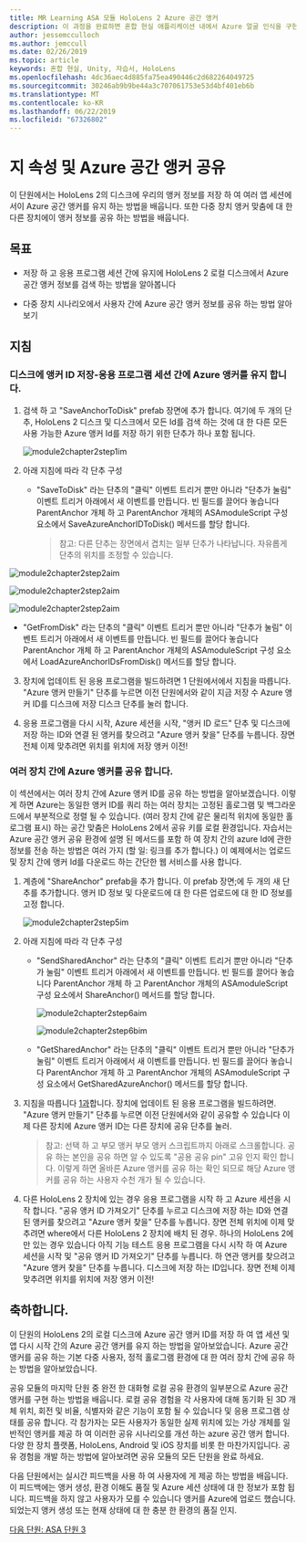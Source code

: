 ```yaml
---
title: MR Learning ASA 모듈 HoloLens 2 Azure 공간 앵커
description: 이 과정을 완료하면 혼합 현실 애플리케이션 내에서 Azure 얼굴 인식을 구현하는 방법을 이해할 수 있습니다.
author: jessemcculloch
ms.author: jemccull
ms.date: 02/26/2019
ms.topic: article
keywords: 혼합 현실, Unity, 자습서, HoloLens
ms.openlocfilehash: 4dc36aec4d885fa75ea490446c2d682264049725
ms.sourcegitcommit: 30246ab9b9be44a3c707061753e53d4bf401eb6b
ms.translationtype: MT
ms.contentlocale: ko-KR
ms.lasthandoff: 06/22/2019
ms.locfileid: "67326802"
---
```

# <a name="persistence-and-sharing-of-azure-spatial-anchors"></a>지 속성 및 Azure 공간 앵커 공유

이 단원에서는 HoloLens 2의 디스크에 우리의 앵커 정보를 저장 하 여 여러 앱 세션에서이 Azure 공간 앵커를 유지 하는 방법을 배웁니다. 또한 다중 장치 앵커 맞춤에 대 한 다른 장치에이 앵커 정보를 공유 하는 방법을 배웁니다.

## <a name="objectives"></a>목표

* 저장 하 고 응용 프로그램 세션 간에 유지에 HoloLens 2 로컬 디스크에서 Azure 공간 앵커 정보를 검색 하는 방법을 알아봅니다

* 다중 장치 시나리오에서 사용자 간에 Azure 공간 앵커 정보를 공유 하는 방법 알아보기

  

## <a name="instructions"></a>지침

### <a name="persist-azure-anchors-between-app-sessions---save-anchor-id-to-disk"></a>디스크에 앵커 ID 저장-응용 프로그램 세션 간에 Azure 앵커를 유지 합니다.

1. 검색 하 고 "SaveAnchorToDisk" prefab 장면에 추가 합니다. 여기에 두 개의 단추, HoloLens 2 디스크 및 디스크에서 모든 Id를 검색 하는 것에 대 한 다른 모든 사용 가능한 Azure 앵커 Id를 저장 하기 위한 단추가 하나 포함 됩니다.

   ![module2chapter2step1im](images/module2chapter2step1im.PNG)

2. 아래 지침에 따라 각 단추 구성
   - "SaveToDisk" 라는 단추의 "클릭" 이벤트 트리거 뿐만 아니라 "단추가 눌림" 이벤트 트리거 아래에서 새 이벤트를 만듭니다. 빈 필드를 끌어다 놓습니다 ParentAnchor 개체 하 고 ParentAnchor 개체의 ASAmoduleScript 구성 요소에서 SaveAzureAnchorIDToDisk() 메서드를 할당 합니다.
   
     > 참고: 다른 단추는 장면에서 겹치는 일부 단추가 나타납니다. 자유롭게 단추의 위치를 조정할 수 있습니다.
   

  ![module2chapter2step2aim](images/module2chapter2step2aim.PNG)

![module2chapter2step2aim](images/module2chapter2step2bim.PNG)

![module2chapter2step2aim](images/module2chapter2step2cim.PNG)

   - "GetFromDisk" 라는 단추의 "클릭" 이벤트 트리거 뿐만 아니라 "단추가 눌림" 이벤트 트리거 아래에서 새 이벤트를 만듭니다. 빈 필드를 끌어다 놓습니다 ParentAnchor 개체 하 고 ParentAnchor 개체의 ASAmoduleScript 구성 요소에서 LoadAzureAnchorIDsFromDisk() 메서드를 할당 합니다.

3. 장치에 업데이트 된 응용 프로그램을 빌드하려면 1 단원에서에서 지침을 따릅니다. "Azure 앵커 만들기" 단추를 누르면 이전 단원에서와 같이 지금 저장 수 Azure 앵커 ID를 디스크에 저장 디스크 단추를 눌러 합니다.

4. 응용 프로그램을 다시 시작, Azure 세션을 시작, "앵커 ID 로드" 단추 및 디스크에 저장 하는 ID와 연결 된 앵커를 찾으려고 "Azure 앵커 찾을" 단추를 누릅니다. 장면 전체 이제 맞추려면 위치를 위치에 저장 앵커 이전!

### <a name="share-azure-anchors-between-multiple-devices"></a>여러 장치 간에 Azure 앵커를 공유 합니다.

이 섹션에서는 여러 장치 간에 Azure 앵커 ID를 공유 하는 방법을 알아보겠습니다. 이렇게 하면 Azure는 동일한 앵커 ID를 쿼리 하는 여러 장치는 고정된 홀로그램 및 백그라운드에서 부분적으로 정렬 될 수 있습니다. (여러 장치 간에 같은 물리적 위치에 동일한 홀로그램 표시) 하는 공간 맞춤은 HoloLens 2에서 공유 키를 로컬 환경입니다. 자습서는 Azure 공간 앵커 공유 환경에 설명 된 메서드를 포함 하 여 장치 간의 azure Id에 관한 정보를 전송 하는 방법은 여러 가지 (할 일: 링크를 추가 합니다.) 이 예제에서는 업로드 및 장치 간에 앵커 Id를 다운로드 하는 간단한 웹 서비스를 사용 합니다.

1. 계층에 "ShareAnchor" prefab을 추가 합니다. 이 prefab 장면;에 두 개의 새 단추를 추가합니다. 앵커 ID 정보 및 다운로드에 대 한 다른 업로드에 대 한 ID 정보를 고정 합니다. 

   ![module2chapter2step5im](images/module2chapter2step5im.PNG)

2. 아래 지침에 따라 각 단추 구성

   - "SendSharedAnchor" 라는 단추의 "클릭" 이벤트 트리거 뿐만 아니라 "단추가 눌림" 이벤트 트리거 아래에서 새 이벤트를 만듭니다. 빈 필드를 끌어다 놓습니다 ParentAnchor 개체 하 고 ParentAnchor 개체의 ASAmoduleScript 구성 요소에서 ShareAnchor() 메서드를 할당 합니다.

     ![module2chapter2step6aim](images/module2chapter2step6aim.PNG)

     ![module2chapter2step6bim](images/module2chapter2step6bim.PNG)

     

   - "GetSharedAnchor" 라는 단추의 "클릭" 이벤트 트리거 뿐만 아니라 "단추가 눌림" 이벤트 트리거 아래에서 새 이벤트를 만듭니다. 빈 필드를 끌어다 놓습니다 ParentAnchor 개체 하 고 ParentAnchor 개체의 ASAmoduleScript 구성 요소에서 GetSharedAzureAnchor() 메서드를 할당 합니다.

3. 지침을 따릅니다 [1과](mrlearning-base-ch1.md)합니다. 장치에 업데이트 된 응용 프로그램을 빌드하려면. "Azure 앵커 만들기" 단추를 누르면 이전 단원에서와 같이 공유할 수 있습니다 이제 다른 장치에 Azure 앵커 ID는 다른 장치에 공유 단추를 눌러.

   > 참고: 선택 하 고 부모 앵커 부모 앵커 스크립트까지 아래로 스크롤합니다. 공유 하는 본인을 공유 하면 알 수 있도록 "공용 공유 pin" 고유 인지 확인 합니다. 이렇게 하면 올바른 Azure 앵커를 공유 하는 확인 되므로 해당 Azure 앵커를 공유 하는 사용자 수천 개가 될 수 있습니다.

4. 다른 HoloLens 2 장치에 있는 경우 응용 프로그램을 시작 하 고 Azure 세션을 시작 합니다. "공유 앵커 ID 가져오기" 단추를 누르고 디스크에 저장 하는 ID와 연결 된 앵커를 찾으려고 "Azure 앵커 찾을" 단추를 누릅니다. 장면 전체 위치에 이제 맞추려면 where에서 다른 HoloLens 2 장치에 배치 된 경우. 하나의 HoloLens 2에만 있는 경우 있습니다 아직 기능 테스트 응용 프로그램을 다시 시작 하 여 Azure 세션을 시작 및 "공유 앵커 ID 가져오기" 단추를 누릅니다. 하 연관 앵커를 찾으려고 "Azure 앵커 찾을" 단추를 누릅니다. 디스크에 저장 하는 ID입니다. 장면 전체 이제 맞추려면 위치를 위치에 저장 앵커 이전!

## <a name="congratulations"></a>축하합니다.
이 단원의 HoloLens 2의 로컬 디스크에 Azure 공간 앵커 ID를 저장 하 여 앱 세션 및 앱 다시 시작 간의 Azure 공간 앵커를 유지 하는 방법을 알아보았습니다. Azure 공간 앵커를 공유 하는 기본 다중 사용자, 정적 홀로그램 환경에 대 한 여러 장치 간에 공유 하는 방법을 알아보았습니다.

공유 모듈의 마지막 단원 중 완전 한 대화형 로컬 공유 환경의 일부분으로 Azure 공간 앵커를 구현 하는 방법을 배웁니다. 로컬 공유 경험을 각 사용자에 대해 동기화 된 3D 개체 위치, 회전 및 비율, 식별자와 같은 기능이 포함 될 수 있습니다 및 응용 프로그램 상태를 공유 합니다. 각 참가자는 모든 사용자가 동일한 실제 위치에 있는 가상 개체를 일반적인 앵커를 제공 하 여 이러한 공유 시나리오를 개선 하는 azure 공간 앵커 합니다. 다양 한 장치 플랫폼, HoloLens, Android 및 iOS 장치를 비롯 한 마찬가지입니다. 공유 경험을 개발 하는 방법에 알아보려면 공유 모듈의 모든 단원을 완료 하세요.

다음 단원에서는 실시간 피드백을 사용 하 여 사용자에 게 제공 하는 방법을 배웁니다. 이 피드백에는 앵커 생성, 환경 이해도 품질 및 Azure 세션 상태에 대 한 정보가 포함 됩니다. 피드백을 하지 않고 사용자가 모를 수 있습니다 앵커를 Azure에 업로드 했습니다. 되었는지 앵커 생성 또는 현재 상태에 대 한 충분 한 환경의 품질 인지.

[다음 단원: ASA 단원 3](mrlearning-asa-ch3.md)

